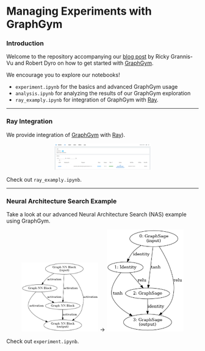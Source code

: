 # Managing Experiments with GraphGym

### Introduction

Welcome to the repository accompanying our [blog post](https://medium.com/) by
Ricky Grannis-Vu and Robert Dyro on how to get started with
[GraphGym](https://github.com/snap-stanford/GraphGym).

We encourage you to explore our notebooks!

- `experiment.ipynb` for the basics and advanced GraphGym usage
- `analysis.ipynb` for analyzing the results of our GraphGym exploration
- `ray_examply.ipynb` for integration of GraphGym with [Ray](https://www.ray.io/ray-core).

---

### Ray Integration

We provide integration of [GraphGym](https://github.com/snap-stanford/GraphGym) with [Ray](https://www.ray.io/ray-core)).

<center>
<img width=50% src=https://github.com/rdyro/CS224W-Final-Project-GraphGym/blob/main/figures/ray_dashboard.png>
</center>

Check out `ray_examply.ipynb`.

---

### Neural Architecture Search Example

Take a look at our advanced Neural Architecture Search (NAS) example using GraphGym.

<center>
<img width=40% src="https://github.com/rdyro/CS224W-Final-Project-GraphGym/blob/main/figures/nas_graph.png">
->
<img width=40% src="https://github.com/rdyro/CS224W-Final-Project-GraphGym/blob/main/figures/best_nas_graph.png" />
</center>

Check out `experiment.ipynb`.